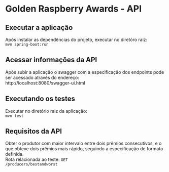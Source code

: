 # Golden Raspberry Awards - API

## Executar a aplicação

Após instalar as dependências do projeto, executar no diretóro raiz:
<br>
```mvn spring-boot:run```

## Acessar informações da API

Após subir a aplicação o swagger com a especificação dos endpoints pode ser acessado através do endereço:
<br>
http://localhost:8080/swagger-ui.html

## Executando os testes

Executar no diretório raiz da aplicação:
<br>
```mvn test```

## Requisitos da API

Obter o produtor com maior intervalo entre dois prêmios consecutivos, e o que
obteve dois prêmios mais rápido, seguindo a especificação de formato definida.
<br>
Rota relacionada ao teste: ```GET```
<br>
```/producers/bestandworst```